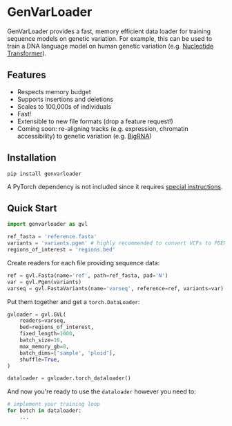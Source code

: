 # GenVarLoader
GenVarLoader provides a fast, memory efficient data loader for training sequence models on genetic variation. For example, this can be used to train a DNA language model on human genetic variation (e.g. [Nucleotide Transformer](https://www.biorxiv.org/content/10.1101/2023.01.11.523679)).

## Features
- Respects memory budget
- Supports insertions and deletions
- Scales to 100,000s of individuals
- Fast!
- Extensible to new file formats (drop a feature request!)
- Coming soon: re-aligning tracks (e.g. expression, chromatin accessibility) to genetic variation (e.g. [BigRNA](https://www.biorxiv.org/content/10.1101/2023.09.20.558508))

## Installation
`pip install genvarloader`

A PyTorch dependency is not included since it requires [special instructions](https://pytorch.org/get-started/locally/).

## Quick Start

```python
import genvarloader as gvl

ref_fasta = 'reference.fasta'
variants = 'variants.pgen' # highly recommended to convert VCFs to PGEN
regions_of_interest = 'regions.bed'
```

Create readers for each file providing sequence data:

```python
ref = gvl.Fasta(name='ref', path=ref_fasta, pad='N')
var = gvl.Pgen(variants)
varseq = gvl.FastaVariants(name='varseq', reference=ref, variants=var)
```

Put them together and get a `torch.DataLoader`:

```python
gvloader = gvl.GVL(
    readers=varseq,
    bed=regions_of_interest,
    fixed_length=1000,
    batch_size=16,
    max_memory_gb=8,
    batch_dims=['sample', 'ploid'],
    shuffle=True,
)

dataloader = gvloader.torch_dataloader()

```

And now you're ready to use the `dataloader` however you need to:

```python
# implement your training loop
for batch in dataloader:
    ...
```